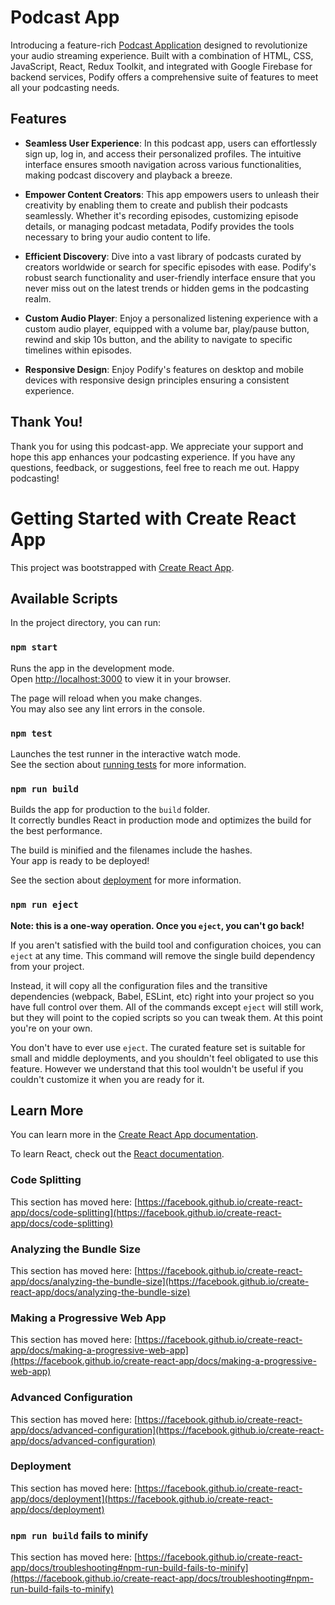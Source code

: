 # Podcast App

Introducing a feature-rich <a href="https://podcast-app-react-eosin.vercel.app/" target="_blank">Podcast Application</a> designed to revolutionize your audio streaming experience. Built with a combination of HTML, CSS, JavaScript, React, Redux Toolkit, and integrated with Google Firebase for backend services, Podify offers a comprehensive suite of features to meet all your podcasting needs.

## Features

- **Seamless User Experience**: In this podcast app, users can effortlessly sign up, log in, and access their personalized profiles. The intuitive interface ensures smooth navigation across various functionalities, making podcast discovery and playback a breeze.
  
- **Empower Content Creators**: This app empowers users to unleash their creativity by enabling them to create and publish their podcasts seamlessly. Whether it's recording episodes, customizing episode details, or managing podcast metadata, Podify provides the tools necessary to bring your audio content to life.
  
- **Efficient Discovery**: Dive into a vast library of podcasts curated by creators worldwide or search for specific episodes with ease. Podify's robust search functionality and user-friendly interface ensure that you never miss out on the latest trends or hidden gems in the podcasting realm.
  
- **Custom Audio Player**: Enjoy a personalized listening experience with a custom audio player, equipped with a volume bar, play/pause button, rewind and skip 10s button, and the ability to navigate to specific timelines within episodes.

- **Responsive Design**: Enjoy Podify's features on desktop and mobile devices with responsive design principles ensuring a consistent experience.

## Thank You!

Thank you for using this podcast-app. We appreciate your support and hope this app enhances your podcasting experience. If you have any questions, feedback, or suggestions, feel free to reach me out. Happy podcasting!



# Getting Started with Create React App

This project was bootstrapped with [Create React App](https://github.com/facebook/create-react-app).

## Available Scripts

In the project directory, you can run:

### `npm start`

Runs the app in the development mode.\
Open [http://localhost:3000](http://localhost:3000) to view it in your browser.

The page will reload when you make changes.\
You may also see any lint errors in the console.

### `npm test`

Launches the test runner in the interactive watch mode.\
See the section about [running tests](https://facebook.github.io/create-react-app/docs/running-tests) for more information.

### `npm run build`

Builds the app for production to the `build` folder.\
It correctly bundles React in production mode and optimizes the build for the best performance.

The build is minified and the filenames include the hashes.\
Your app is ready to be deployed!

See the section about [deployment](https://facebook.github.io/create-react-app/docs/deployment) for more information.

### `npm run eject`

**Note: this is a one-way operation. Once you `eject`, you can't go back!**

If you aren't satisfied with the build tool and configuration choices, you can `eject` at any time. This command will remove the single build dependency from your project.

Instead, it will copy all the configuration files and the transitive dependencies (webpack, Babel, ESLint, etc) right into your project so you have full control over them. All of the commands except `eject` will still work, but they will point to the copied scripts so you can tweak them. At this point you're on your own.

You don't have to ever use `eject`. The curated feature set is suitable for small and middle deployments, and you shouldn't feel obligated to use this feature. However we understand that this tool wouldn't be useful if you couldn't customize it when you are ready for it.

## Learn More

You can learn more in the [Create React App documentation](https://facebook.github.io/create-react-app/docs/getting-started).

To learn React, check out the [React documentation](https://reactjs.org/).

### Code Splitting

This section has moved here: [https://facebook.github.io/create-react-app/docs/code-splitting](https://facebook.github.io/create-react-app/docs/code-splitting)

### Analyzing the Bundle Size

This section has moved here: [https://facebook.github.io/create-react-app/docs/analyzing-the-bundle-size](https://facebook.github.io/create-react-app/docs/analyzing-the-bundle-size)

### Making a Progressive Web App

This section has moved here: [https://facebook.github.io/create-react-app/docs/making-a-progressive-web-app](https://facebook.github.io/create-react-app/docs/making-a-progressive-web-app)

### Advanced Configuration

This section has moved here: [https://facebook.github.io/create-react-app/docs/advanced-configuration](https://facebook.github.io/create-react-app/docs/advanced-configuration)

### Deployment

This section has moved here: [https://facebook.github.io/create-react-app/docs/deployment](https://facebook.github.io/create-react-app/docs/deployment)

### `npm run build` fails to minify

This section has moved here: [https://facebook.github.io/create-react-app/docs/troubleshooting#npm-run-build-fails-to-minify](https://facebook.github.io/create-react-app/docs/troubleshooting#npm-run-build-fails-to-minify)
